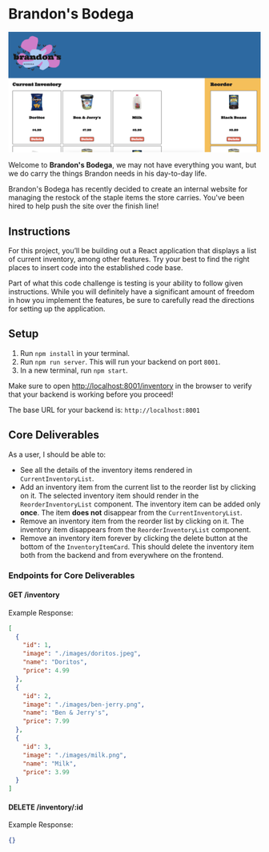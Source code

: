 # Brandon's Bodega

![Bodega](./finished-project.png)

Welcome to **Brandon's Bodega**, we may not have everything you want, but we do carry the things Brandon needs in his day-to-day life.

Brandon's Bodega has recently decided to create an internal website for managing the restock of the staple items the store carries. You've been hired to help push the site over the finish line!

## Instructions

For this project, you’ll be building out a React application that displays a
list of current inventory, among other features. Try your best to find the right
places to insert code into the established code base.

Part of what this code challenge is testing is your ability to follow given
instructions. While you will definitely have a significant amount of freedom in
how you implement the features, be sure to carefully read the directions for
setting up the application.

## Setup

1. Run `npm install` in your terminal.
2. Run `npm run server`. This will run your backend on port `8001`.
3. In a new terminal, run `npm start`.

Make sure to open [http://localhost:8001/inventory](http://localhost:8001/inventory) in
the browser to verify that your backend is working before you proceed!

The base URL for your backend is: `http://localhost:8001`
## Core Deliverables

As a user, I should be able to:

- See all the details of the inventory items rendered in `CurrentInventoryList`.
- Add an inventory item from the current list to the reorder list by clicking on it. The selected inventory item should render in the `ReorderInventoryList` component. The inventory item can be added only **once**. The item **does not** disappear from the `CurrentInventoryList`.
- Remove an inventory item from the reorder list by clicking on it. The inventory item disappears from the `ReorderInventoryList` component.
- Remove an inventory item forever by clicking the delete button at the bottom of the `InventoryItemCard`. This should delete the inventory item both from the backend and from everywhere on the frontend.

### Endpoints for Core Deliverables

#### GET /inventory

Example Response:

```json
[
  {
    "id": 1,
    "image": "./images/doritos.jpeg",
    "name": "Doritos",
    "price": 4.99
  },
  {
    "id": 2,
    "image": "./images/ben-jerry.png",
    "name": "Ben & Jerry's",
    "price": 7.99
  },
  {
    "id": 3,
    "image": "./images/milk.png",
    "name": "Milk",
    "price": 3.99
  }
]
```

#### DELETE /inventory/:id

Example Response:

```json
{}
```
